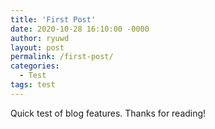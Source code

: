 ```yaml
---
title: 'First Post'
date: 2020-10-28 16:10:00 -0000
author: ryuwd
layout: post
permalink: /first-post/
categories:
  - Test
tags: test
---
```


Quick test of blog features. Thanks for reading!

